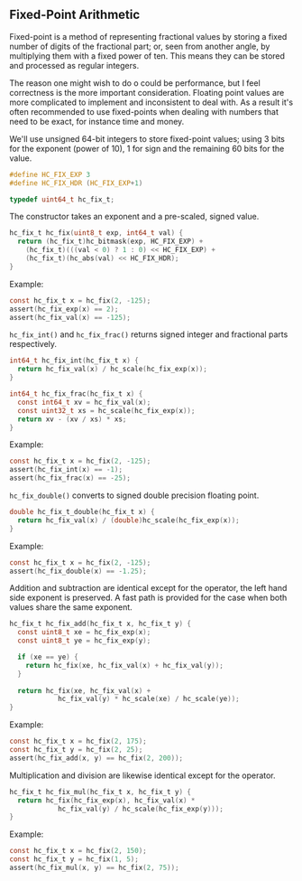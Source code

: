 ## Fixed-Point Arithmetic
Fixed-point is a method of representing fractional values by storing a fixed number of digits of the fractional part; or, seen from another angle, by multiplying them with a fixed power of ten. This means they can be stored and processed as regular integers.

The reason one might wish to do o could be performance, but I feel correctness is the more important consideration. Floating point values are more complicated to implement and inconsistent to deal with. As a result it's often recommended to use fixed-points when dealing with numbers that need to be exact, for instance time and money.

We'll use unsigned 64-bit integers to store fixed-point values; using 3 bits for the exponent (power of 10), 1 for sign and the remaining 60 bits for the value.

```C
#define HC_FIX_EXP 3
#define HC_FIX_HDR (HC_FIX_EXP+1)

typedef uint64_t hc_fix_t;
```

The constructor takes an exponent and a pre-scaled, signed value.

```C
hc_fix_t hc_fix(uint8_t exp, int64_t val) {
  return (hc_fix_t)hc_bitmask(exp, HC_FIX_EXP) +
    (hc_fix_t)(((val < 0) ? 1 : 0) << HC_FIX_EXP) +
    (hc_fix_t)(hc_abs(val) << HC_FIX_HDR);
}
```

Example:
```C
const hc_fix_t x = hc_fix(2, -125);
assert(hc_fix_exp(x) == 2);
assert(hc_fix_val(x) == -125);
```

`hc_fix_int()` and `hc_fix_frac()` returns signed integer and fractional parts respectively.

```C
int64_t hc_fix_int(hc_fix_t x) {
  return hc_fix_val(x) / hc_scale(hc_fix_exp(x));
}

int64_t hc_fix_frac(hc_fix_t x) {
  const int64_t xv = hc_fix_val(x);
  const uint32_t xs = hc_scale(hc_fix_exp(x));
  return xv - (xv / xs) * xs;
}
```

Example:
```C
const hc_fix_t x = hc_fix(2, -125);
assert(hc_fix_int(x) == -1);
assert(hc_fix_frac(x) == -25);
```

`hc_fix_double()` converts to signed double precision floating point.

```C
double hc_fix_t_double(hc_fix_t x) {
  return hc_fix_val(x) / (double)hc_scale(hc_fix_exp(x));
}
```

Example:
```C
const hc_fix_t x = hc_fix(2, -125);
assert(hc_fix_double(x) == -1.25);
```

Addition and subtraction are identical except for the operator, the left hand side exponent is preserved. A fast path is provided for the case when both values share the same exponent.

```C
hc_fix_t hc_fix_add(hc_fix_t x, hc_fix_t y) {
  const uint8_t xe = hc_fix_exp(x);
  const uint8_t ye = hc_fix_exp(y);

  if (xe == ye) {
    return hc_fix(xe, hc_fix_val(x) + hc_fix_val(y));
  }
    
  return hc_fix(xe, hc_fix_val(x) +
		    hc_fix_val(y) * hc_scale(xe) / hc_scale(ye));
}
```

Example:
```C
const hc_fix_t x = hc_fix(2, 175);
const hc_fix_t y = hc_fix(2, 25);
assert(hc_fix_add(x, y) == hc_fix(2, 200));
```

Multiplication and division are likewise identical except for the operator.

```C
hc_fix_t hc_fix_mul(hc_fix_t x, hc_fix_t y) {
  return hc_fix(hc_fix_exp(x), hc_fix_val(x) *
		    hc_fix_val(y) / hc_scale(hc_fix_exp(y)));
}
```

Example:
```C
const hc_fix_t x = hc_fix(2, 150);
const hc_fix_t y = hc_fix(1, 5);
assert(hc_fix_mul(x, y) == hc_fix(2, 75));
```